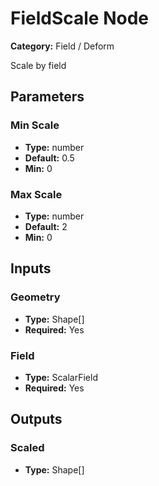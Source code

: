 
# FieldScale Node

**Category:** Field / Deform

Scale by field

## Parameters


### Min Scale
- **Type:** number
- **Default:** 0.5
- **Min:** 0




### Max Scale
- **Type:** number
- **Default:** 2
- **Min:** 0




## Inputs


### Geometry
- **Type:** Shape[]
- **Required:** Yes



### Field
- **Type:** ScalarField
- **Required:** Yes



## Outputs


### Scaled
- **Type:** Shape[]




